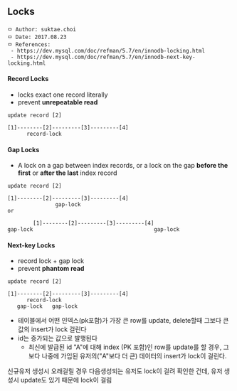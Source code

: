 ## Locks

```
ㅁ Author: suktae.choi
ㅁ Date: 2017.08.23
ㅁ References:
 - https://dev.mysql.com/doc/refman/5.7/en/innodb-locking.html
 - https://dev.mysql.com/doc/refman/5.7/en/innodb-next-key-locking.html
```

#### Record Locks
- locks exact one record literally
- prevent **unrepeatable read**

```
update record [2]

[1]--------[2]---------[3]---------[4]
      record-lock
```

#### Gap Locks
- A lock on a gap between index records, or a lock on the gap **before the first** or **after the last** index record

```
update record [2]

[1]--------[2]---------[3]---------[4]
               gap-lock
or

        [1]--------[2]---------[3]---------[4]
gap-lock                                      gap-lock
```

#### Next-key Locks
- record lock + gap lock
- prevent **phantom read**

```
update record [2]

[1]--------[2]---------[3]---------[4]
      record-lock
   gap-lock   gap-lock
```


- 테이블에서 어떤 인덱스(pk포함)가 가장 큰 row를 update, delete할때 그보다 큰 값의 insert가 lock 걸린다
- id는 증가되는 값으로 발행된다
  - 최신에 발급된 id "A"에 대해 index (PK 포함)인 row를 update를 할 경우, 그보다 나중에 가입된 유저의("A"보다 더 큰) 데이터의 insert가 lock이 걸린다.

신규유저 생성시 오래걸릴 경우 다음생성되는 유저도 lock이 걸려 확인한 건데, 유저 생성시 update도 있기 때문에 lock이 걸림
